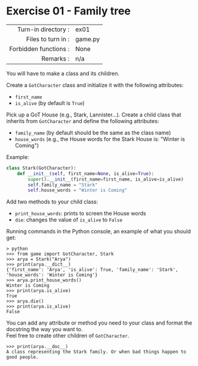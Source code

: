 # Exercise 01 - Family tree

|                         |                    |
| -----------------------:| ------------------ |
|   Turn-in directory :   |  ex01              |
|   Files to turn in :    |  game.py           |
|   Forbidden functions : |  None              |
|   Remarks :             |  n/a               |

You will have to make a class and its children.

Create a `GotCharacter` class and initialize it with the following attributes:

* `first_name`
* `is_alive` (by default is `True`)

Pick up a GoT House (e.g., Stark, Lannister...). Create a child class that inherits from `GotCharacter` and define the following attributes:

* `family_name` (by default should be the same as the class name)
* `house_words` (e.g., the House words for the Stark House is: "Winter is Coming")


Example:

```py
class Stark(GotCharacter):
    def __init__(self, first_name=None, is_alive=True):
        super().__init__(first_name=first_name, is_alive=is_alive)
        self.family_name = "Stark"
        self.house_words = "Winter is Coming"
```

Add two methods to your child class:

* `print_house_words`: prints to screen the House words
* `die`: changes the value of `is_alive` to `False`


Running commands in the Python console, an example of what you should get:

```console
> python
>>> from game import GotCharacter, Stark
>>> arya = Stark("Arya")
>>> print(arya.__dict__)
{'first_name': 'Arya', 'is_alive': True, 'family_name': 'Stark', 'house_words': 'Winter is Coming'}
>>> arya.print_house_words()
Winter is Coming
>>> print(arya.is_alive)
True
>>> arya.die()
>>> print(arya.is_alive)
False
```

You can add any attribute or method you need to your class and format the docstring the way you want to.  
Feel free to create other children of `GotCharacter`.

```console
>>> print(arya.__doc__)
A class representing the Stark family. Or when bad things happen to good people.
```
